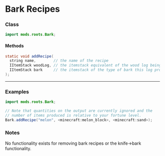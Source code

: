 # Bark Recipes

### Class

```java
import mods.roots.Bark;
```

#### Methods

```java
static void addRecipe(
  string name,        // the name of the recipe
  IItemStack woodLog, // the itemstack equivalent of the wood log being broken
  IItemStack bark     // the itemstack of the type of bark this log produces
);
```


---


### Examples

```java
import mods.roots.Bark;

// Note that quantities on the output are currently ignored and the
// number of items produced is relative to your fortune level.
Bark.addRecipe("melon", <minecraft:melon_block>, <minecraft:sand>);
```

### Notes

No functionality exists for removing bark recipes or the knife->bark functionality. 
